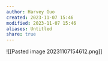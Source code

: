```yaml
---
author: Harvey Guo
created: 2023-11-07 15:46
modified: 2023-11-07 15:46
aliases: Untitled
share: true
---
```

![[Pasted image 20231107154612.png]]
